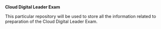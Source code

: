 **Cloud Digital Leader Exam**

This particular repository will be used to store all the information related to preparation of the Cloud Digital Leader Exam.